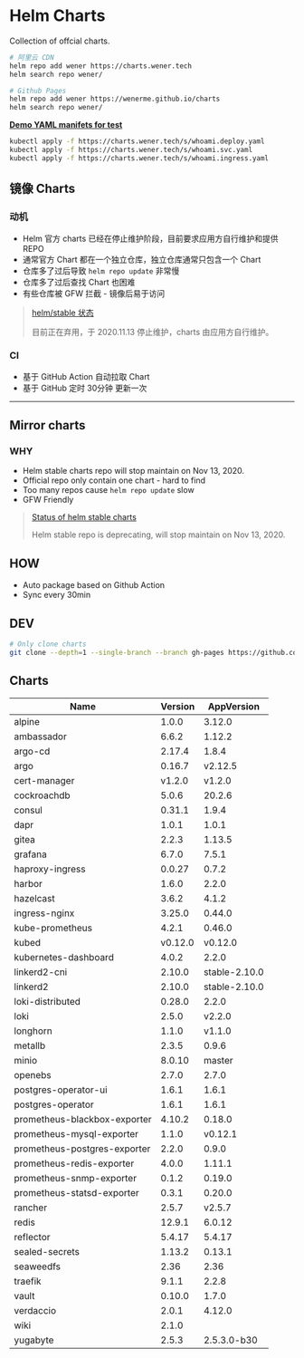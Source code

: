 # Helm Charts

Collection of offcial charts.

```bash
# 阿里云 CDN
helm repo add wener https://charts.wener.tech
helm search repo wener/

# Github Pages
helm repo add wener https://wenerme.github.io/charts
helm search repo wener/
```

__[Demo YAML manifets for test](https://github.com/wenerme/charts/tree/master/public/s)__

```bash
kubectl apply -f https://charts.wener.tech/s/whoami.deploy.yaml
kubectl apply -f https://charts.wener.tech/s/whoami.svc.yaml
kubectl apply -f https://charts.wener.tech/s/whoami.ingress.yaml
```

## 镜像 Charts
### 动机
* Helm 官方 charts 已经在停止维护阶段，目前要求应用方自行维护和提供 REPO
* 通常官方 Chart 都在一个独立仓库，独立仓库通常只包含一个 Chart
* 仓库多了过后导致 `helm repo update` 非常慢
* 仓库多了过后查找 Chart 也困难
* 有些仓库被 GFW 拦截 - 镜像后易于访问

> [helm/stable 状态 ](https://github.com/helm/charts#status-of-the-project)
>
> 目前正在弃用，于 2020.11.13 停止维护，charts 由应用方自行维护。

### CI
* 基于 GitHub Action 自动拉取 Chart
* 基于 GitHub 定时 30分钟 更新一次

---

## Mirror charts
### WHY
* Helm stable charts repo will stop maintain on Nov 13, 2020.
* Official repo only contain one chart - hard to find
* Too many repos cause `helm repo update` slow
* GFW Friendly

> [Status of helm stable charts](https://github.com/helm/charts#status-of-the-project)
>
> Helm stable repo is deprecating, will stop maintain on Nov 13, 2020. 

## HOW
* Auto package based on Github Action
* Sync every 30min

## DEV

```bash
# Only clone charts
git clone --depth=1 --single-branch --branch gh-pages https://github.com/wenerme/charts charts
```

## Charts
Name | Version | AppVersion
-----|---------|-----------
alpine | 1.0.0 | 3.12.0
ambassador | 6.6.2 | 1.12.2
argo-cd | 2.17.4 | 1.8.4
argo | 0.16.7 | v2.12.5
cert-manager | v1.2.0 | v1.2.0
cockroachdb | 5.0.6 | 20.2.6
consul | 0.31.1 | 1.9.4
dapr | 1.0.1 | 1.0.1
gitea | 2.2.3 | 1.13.5
grafana | 6.7.0 | 7.5.1
haproxy-ingress | 0.0.27 | 0.7.2
harbor | 1.6.0 | 2.2.0
hazelcast | 3.6.2 | 4.1.2
ingress-nginx | 3.25.0 | 0.44.0
kube-prometheus | 4.2.1 | 0.46.0
kubed | v0.12.0 | v0.12.0
kubernetes-dashboard | 4.0.2 | 2.2.0
linkerd2-cni | 2.10.0 | stable-2.10.0
linkerd2 | 2.10.0 | stable-2.10.0
loki-distributed | 0.28.0 | 2.2.0
loki | 2.5.0 | v2.2.0
longhorn | 1.1.0 | v1.1.0
metallb | 2.3.5 | 0.9.6
minio | 8.0.10 | master
openebs | 2.7.0 | 2.7.0
postgres-operator-ui | 1.6.1 | 1.6.1
postgres-operator | 1.6.1 | 1.6.1
prometheus-blackbox-exporter | 4.10.2 | 0.18.0
prometheus-mysql-exporter | 1.1.0 | v0.12.1
prometheus-postgres-exporter | 2.2.0 | 0.9.0
prometheus-redis-exporter | 4.0.0 | 1.11.1
prometheus-snmp-exporter | 0.1.2 | 0.19.0
prometheus-statsd-exporter | 0.3.1 | 0.20.0
rancher | 2.5.7 | v2.5.7
redis | 12.9.1 | 6.0.12
reflector | 5.4.17 | 5.4.17
sealed-secrets | 1.13.2 | 0.13.1
seaweedfs | 2.36 | 2.36
traefik | 9.1.1 | 2.2.8
vault | 0.10.0 | 1.7.0
verdaccio | 2.0.1 | 4.12.0
wiki | 2.1.0 | 
yugabyte | 2.5.3 | 2.5.3.0-b30
